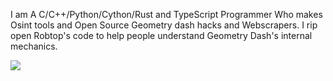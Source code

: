 I am A C/C++/Python/Cython/Rust and TypeScript Programmer Who makes Osint tools and Open Source Geometry dash hacks and Webscrapers.
I rip open Robtop's code to help people understand Geometry Dash's internal mechanics.
<p>
<a href="https://discord.gg/dz8xBwRa"><img src=https://img.shields.io/badge/Discord_Server-3670a0?style=for-the-badge&logo=discord&logoColor=white></a>
</p>

